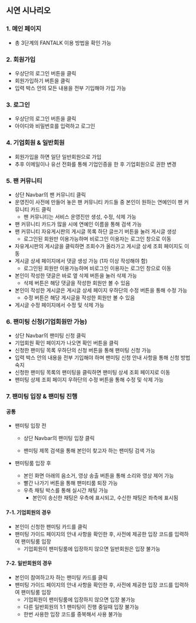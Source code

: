 ## 시연 시나리오

### 1. 메인 페이지

- 총 3단계의 FANTALK 이용 방법을 확인 가능

### 2. 회원가입

- 우상단의 로그인 버튼을 클릭
- 회원가입하기 버튼을 클릭
- 입력 박스 안의 모든 내용을 전부 기입해야 가입 가능

### 3. 로그인

- 우상단의 로그인 버튼을 클릭
- 아이디와 비밀번호를 입력하고 로그인

### 4. 기업회원 & 일반회원

- 회원가입을 하면 일단 일반회원으로 가입
- 추후 이메일이나 유선 전화를 통해 기업인증을 한 후 기업회원으로 권한 변경

### 5. 팬 커뮤니티

- 상단 Navbar의 팬 커뮤니티 클릭
- 운영진이 사전에 만들어 놓은 팬 커뮤니티 카드들 중 본인이 원하는 연예인이 팬 커뮤니티 카드 클릭
  - 팬 커뮤니티는 서비스 운영진만 생성, 수정, 삭제 가능
-  팬 커뮤니티 카드가 많을 시에 연예인 이름을 통해 검색 가능
- 팬 커뮤니티 자유게시판의 게시글 목록 하단 글쓰기 버튼을 눌러 게시글 생성
  - 로그인된 회원만 이용가능하며 비로그인 이용자는 로그인 창으로 이동
- 자유게시판의 게시글을 클릭하면 조회수가 올라가고 게시글 상세 조회 페이지도 이동
- 게시글 상세 페이지에서 댓글 생성 가능 (1자 이상 작성해야 함)
  - 로그인된 회원만 이용가능하며 비로그인 이용자는 로그인 창으로 이동
- 본인이 작성한 댓글은 바로 옆 삭제 버튼을 눌러 삭제 가능
  - 삭제 버튼은 해당 댓글을 작성한 회원만 볼 수 있음
- 본인이 작성한 게시글은 게시글 상세 페이지 우하단의 수정 버튼을 통해 수정 가능
  - 수정 버튼은 해당 게시글을 작성한 회원만 볼 수 있음
- 게시글 수정 페이지에서 수정 및 삭제 가능

### 6. 팬미팅 신청(기업회원만 가능)

- 상단 Navbar의 팬미팅 신청 클릭
- 기업회원 확인 페이지가 나오면 확인 버튼을 클릭
- 신청한 팬미팅 목록 우하단의 신청 버튼을 통해 팬미팅 신청 가능
- 입력 박스 안의 내용을 전부 기입해야 하며 팬미팅 신청 안내 사항을 통해 신청 방법 숙지
- 신청한 팬미팅 목록의 팬미팅을 클릭하면 팬미팅 상세 조회 페이지로 이동
- 팬미팅 상제 조회 페이지 우하단의 수정 버튼을 통해 수정 및 삭제 가능

### 7. 팬미팅 입장 & 팬미팅 진행

#### 공통

- 팬미팅 입장 전

  - 상단 Navbar의 팬미팅 입장 클릭

  - 팬미팅 제목 검색을 통해 본인이 찾고자 하는 팬미팅 검색 가능

- 팬미팅룸 입장 후

  - 본인 화면 아래의 음소거, 영상 송출 버튼을 통해 소리와 영상 제어 가능
  - 빨간 나가기 버튼을 통해 팬미티룸 퇴장 가능
  - 우측 채팅 박스를 통해 실시간 채팅 가능
    - 본인이 송신한 채팅은 우측에 표시되고, 수신한 채팅은 좌측에 표시됨

#### 7-1. 기업회원의 경우

- 본인이 신청한 팬미팅 카드를 클릭
- 팬미팅 가이드 페이지의 안내 사항을 확인한 후, 사전에 제공한 입장 코드를 입력하여 팬미팅룸 입장
  - 기업회원이 팬미팅룸에 입장하지 않으면 일반회원은 입장 불가능

#### 7-2. 일반회원의 경우

- 본인이 참여하고자 하는 팬미팅 카드를 클릭
- 팬미팅 가이드 페이지의 안내 사항을 확인한 후, 사전에 제공한 입장 코드를 입력하여 팬미팅룸 입장
  - 기업회원이 팬미팅룸에 입장하지 않으면 입장 불가능
  - 다른 일반회원의 1:1 팬미팅이 진행 중일때 입장 불가능
  - 한번 사용한 입장 코드를 중복해서 사용 불가능
